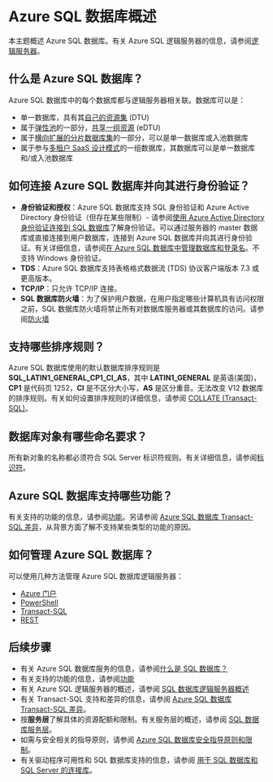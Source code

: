 <properties
    pageTitle="Azure SQL 数据库概述 | Azure"
    description="本页概述 Azure SQL 数据库。"
    services="sql-database"
    documentationcenter="na"
    author="CarlRabeler"
    manager="jhubbard"
    editor="" />
<tags
    ms.service="sql-database"
    ms.custom="single databases"
    ms.devlang="na"
    ms.topic="get-started-article"
    ms.tgt_pltfrm="na"
    ms.workload="data-management"
    ms.date="11/28/2016"
    wacn.date="01/20/2017"
    ms.author="carlrab" />  


# Azure SQL 数据库概述
本主题概述 Azure SQL 数据库。有关 Azure SQL 逻辑服务器的信息，请参阅[逻辑服务器](/documentation/articles/sql-database-server-overview/)。

## 什么是 Azure SQL 数据库？
Azure SQL 数据库中的每个数据库都与逻辑服务器相关联。数据库可以是：

- 单一数据库，具有其[自己的资源集](/documentation/articles/sql-database-what-is-a-dtu/#what-are-database-transaction-units-dtus) (DTU)
- 属于[弹性池](/documentation/articles/sql-database-elastic-pool/)的一部分，[共享一组资源](/documentation/articles/sql-database-what-is-a-dtu/#what-are-elastic-database-transaction-units-edtus) (eDTU)
- 属于[横向扩展的分片数据库集](/documentation/articles/sql-database-elastic-scale-introduction/#horizontal-and-vertical-scaling)的一部分，可以是单一数据库或入池数据库
- 属于参与[多租户 SaaS 设计模式](/documentation/articles/sql-database-design-patterns-multi-tenancy-saas-applications/)的一组数据库，其数据库可以是单一数据库和/或入池数据库

## 如何连接 Azure SQL 数据库并向其进行身份验证？

- **身份验证和授权**：Azure SQL 数据库支持 SQL 身份验证和 Azure Active Directory 身份验证（但存在某些限制）- 请参阅[使用 Azure Active Directory 身份验证连接到 SQL 数据库](/documentation/articles/sql-database-aad-authentication/)了解身份验证。可以通过服务器的 master 数据库或直接连接到用户数据库，连接到 Azure SQL 数据库并向其进行身份验证。有关详细信息，请参阅[在 Azure SQL 数据库中管理数据库和登录名](/documentation/articles/sql-database-manage-logins/)。不支持 Windows 身份验证。
- **TDS**：Azure SQL 数据库支持表格格式数据流 (TDS) 协议客户端版本 7.3 或更高版本。
- **TCP/IP**：只允许 TCP/IP 连接。
- **SQL 数据库防火墙**：为了保护用户数据，在用户指定哪些计算机具有访问权限之前，SQL 数据库防火墙将禁止所有对数据库服务器或其数据库的访问。请参阅[防火墙](/documentation/articles/sql-database-firewall-configure/)

## 支持哪些排序规则？
Azure SQL 数据库使用的默认数据库排序规则是 **SQL\_LATIN1\_GENERAL\_CP1\_CI\_AS**，其中 **LATIN1\_GENERAL** 是英语(美国)，**CP1** 是代码页 1252，**CI** 是不区分大小写，**AS** 是区分重音。无法改变 V12 数据库的排序规则。有关如何设置排序规则的详细信息，请参阅 [COLLATE (Transact-SQL)](https://msdn.microsoft.com/zh-cn/library/ms184391.aspx)。

## 数据库对象有哪些命名要求？

所有新对象的名称都必须符合 SQL Server 标识符规则。有关详细信息，请参阅[标识符](https://msdn.microsoft.com/zh-cn/library/ms175874.aspx)。

## Azure SQL 数据库支持哪些功能？

有关支持的功能的信息，请参阅[功能](/documentation/articles/sql-database-features/)。另请参阅 [Azure SQL 数据库 Transact-SQL 差异](/documentation/articles/sql-database-transact-sql-information/)，从背景方面了解不支持某些类型的功能的原因。

## 如何管理 Azure SQL 数据库？

可以使用几种方法管理 Azure SQL 数据库逻辑服务器：

- [Azure 门户](/documentation/articles/sql-database-manage-portal/)
- [PowerShell](/documentation/articles/sql-database-manage-powershell/)
- [Transact-SQL](/documentation/articles/sql-database-manage-azure-ssms/)
- [REST](https://docs.microsoft.com/rest/api/sql/)

## 后续步骤

- 有关 Azure SQL 数据库服务的信息，请参阅[什么是 SQL 数据库？](/documentation/articles/sql-database-technical-overview/)
- 有关支持的功能的信息，请参阅[功能](/documentation/articles/sql-database-features/)
- 有关 Azure SQL 逻辑服务器的概述，请参阅 [SQL 数据库逻辑服务器概述](/documentation/articles/sql-database-server-overview/)
- 有关 Transact-SQL 支持和差异的信息，请参阅 [Azure SQL 数据库 Transact-SQL 差异](/documentation/articles/sql-database-transact-sql-information/)。
- 按**服务层**了解具体的资源配额和限制。有关服务层的概述，请参阅 [SQL 数据库服务层](/documentation/articles/sql-database-service-tiers/)。
- 如需与安全相关的指导原则，请参阅 [Azure SQL 数据库安全指导原则和限制](/documentation/articles/sql-database-security-guidelines/)。
- 有关驱动程序可用性和 SQL 数据库支持的信息，请参阅 [用于 SQL 数据库和 SQL Server 的连接库](/documentation/articles/sql-database-libraries/)。

<!---HONumber=Mooncake_0116_2017-->